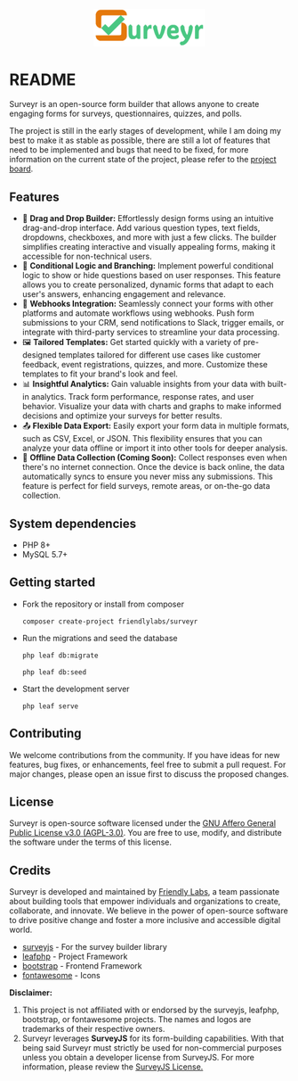 <p align="center">
  <img src="https://raw.githubusercontent.com/friendlylabs/surveyr/refs/heads/main/public/assets/images/brand/logo.png" alt="Surveyr Logo" width="200" />
</p>

# README

Surveyr is an open-source form builder that allows anyone to create engaging forms for surveys, questionnaires, quizzes, and polls.

The project is still in the early stages of development, while I am doing my best to make it as stable as possible, there are still a lot of features that need to be implemented and bugs that need to be fixed, for more information on the current state of the project, please refer to the [project board](https://github.com/orgs/friendlylabs/projects/3/views/1).

## Features

- 📝 **Drag and Drop Builder:** Effortlessly design forms using an intuitive drag-and-drop interface. Add various question types, text fields, dropdowns, checkboxes, and more with just a few clicks. The builder simplifies creating interactive and visually appealing forms, making it accessible for non-technical users.
- 🧠 **Conditional Logic and Branching:** Implement powerful conditional logic to show or hide questions based on user responses. This feature allows you to create personalized, dynamic forms that adapt to each user's answers, enhancing engagement and relevance.
- 🔗 **Webhooks Integration:** Seamlessly connect your forms with other platforms and automate workflows using webhooks. Push form submissions to your CRM, send notifications to Slack, trigger emails, or integrate with third-party services to streamline your data processing.
- 🖼️ **Tailored Templates:** Get started quickly with a variety of pre-designed templates tailored for different use cases like customer feedback, event registrations, quizzes, and more. Customize these templates to fit your brand's look and feel.
- 📊 **Insightful Analytics:** Gain valuable insights from your data with built-in analytics. Track form performance, response rates, and user behavior. Visualize your data with charts and graphs to make informed decisions and optimize your surveys for better results.
- 📤 **Flexible Data Export:** Easily export your form data in multiple formats, such as CSV, Excel, or JSON. This flexibility ensures that you can analyze your data offline or import it into other tools for deeper analysis.
- 📶 **Offline Data Collection (Coming Soon):** Collect responses even when there's no internet connection. Once the device is back online, the data automatically syncs to ensure you never miss any submissions. This feature is perfect for field surveys, remote areas, or on-the-go data collection.

## System dependencies

- PHP 8+
- MySQL 5.7+

## Getting started

- Fork the repository or install from composer

  ```
  composer create-project friendlylabs/surveyr
  ```
- Run the migrations and seed the database

  ```
  php leaf db:migrate
  ```

  ```
  php leaf db:seed
  ```
- Start the development server

  ```
  php leaf serve
  ```

## Contributing

We welcome contributions from the community. If you have ideas for new features, bug fixes, or enhancements, feel free to submit a pull request. For major changes, please open an issue first to discuss the proposed changes.

## License

Surveyr is open-source software licensed under the [GNU Affero General Public License v3.0 (AGPL-3.0)](https://www.gnu.org/licenses/agpl-3.0.html). You are free to use, modify, and distribute the software under the terms of this license.

## Credits

Surveyr is developed and maintained by [Friendly Labs](https://friendlylabs.io/), a team passionate about building tools that empower individuals and organizations to create, collaborate, and innovate. We believe in the power of open-source software to drive positive change and foster a more inclusive and accessible digital world.

- [surveyjs](https://surveyjs.io) - For the survey builder library
- [leafphp](https://leafphp.dev) - Project Framework
- [bootstrap](https://getbootstrap.com) - Frontend Framework
- [fontawesome](https://fontawesome.com) - Icons

**Disclaimer:**

1. This project is not affiliated with or endorsed by the surveyjs, leafphp, bootstrap, or fontawesome projects. The names and logos are trademarks of their respective owners.
2. Surveyr leverages **SurveyJS** for its form-building capabilities. With that being said Surveyr must strictly be used for non-commercial purposes unless you obtain a developer license from SurveyJS. For more information, please review the [SurveyJS License.](https://surveyjs.io/licensing)
